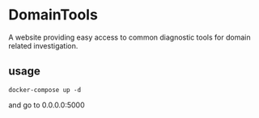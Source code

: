 # DomainTools

A website providing easy access to common diagnostic
tools for domain related investigation.

## usage
`docker-compose up -d` 

and go to 0.0.0.0:5000
